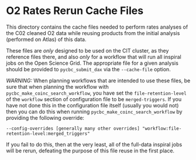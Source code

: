 # O2 Rates Rerun Cache Files #

This directory contains the cache files needed to perform rates
analyses of the C02 cleaned O2 data while reusing products from the
initial analysis (performed on Atlas) of this data.

These files are *only* designed to be used on the CIT cluster, as they
reference files there, and also *only* for a workflow that will run
all inspiral jobs on the Open Science Grid. The appropriate file for a
given analysis should be provided to `pycbc_submit_dax` via the
`--cache-file` option.

*WARNING:* When planning workflows that are intended to use these
 files, be sure that when planning the workflow with
 `pycbc_make_coinc_search_workflow`, you have set the
 `file-retention-level` of the `workflow` section of configuration
 file to be `merged-triggers`. If you have not done this in the
 configuration file itself (usually you would not) then you can do
 this when running `pycbc_make_coinc_search_workflow` by providing the
 following override:
```
--config-overrides [generally many other overrides] "workflow:file-retention-level:merged_triggers" 
```
If you fail to do this, then at the very least, all of the full-data
 inspiral jobs will be rerun, defeating the purpose of this file reuse
 in the first place.
